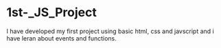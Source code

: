 # 1st-_JS_Project
I have developed my first project using basic html, css and javscript and i have leran about events and functions. 
